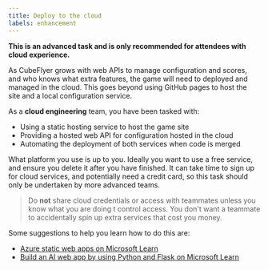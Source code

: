 ```yaml
---
title: Deploy to the cloud
labels: enhancement
---
```


**This is an advanced task and is only recommended for attendees with cloud experience.**

As CubeFlyer grows with web APIs to manage configuration and scores, and who knows what extra features, the game will need to deployed and managed in the cloud. This goes beyond using GitHub pages to host the site and a local configuration service.

As a **cloud engineering** team, you have been tasked with:

* Using a static hosting service to host the game site
* Providing a hosted web API for configuration hosted in the cloud
* Automating the deployment of both services when code is merged

What platform you use is up to you. Ideally you want to use a free service, and ensure you delete it after you have finished. It can take time to sign up for cloud services, and potentially need a credit card, so this task should only be undertaken by more advanced teams.

> Do **not** share cloud credentials or access with teammates unless you know what you are doing t control access. You don't want a teammate to accidentally spin up extra services that cost you money.

Some suggestions to help you learn how to do this are:

* [Azure static web apps on Microsoft Learn](https://learn.microsoft.com/training/paths/azure-static-web-apps/)
* [Build an AI web app by using Python and Flask on Microsoft Learn](https://learn.microsoft.com/training/modules/python-flask-build-ai-web-app/)
